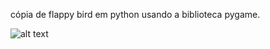 cópia de flappy bird em python usando a biblioteca pygame.

![alt text](https://cdn.discordapp.com/attachments/837434641446862879/1205611729636298812/image.png?ex=65d9006b&is=65c68b6b&hm=b8472590312baaf3c4cd61a94cac878f58ef798cd846f0c891cecbc4f3814fcf&)
